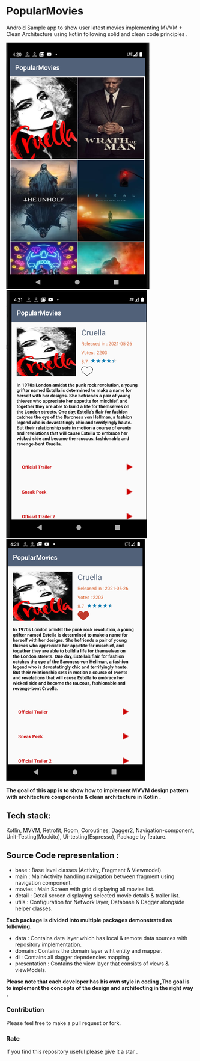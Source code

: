 # PopularMovies
Android Sample app to show user latest movies implementing  MVVM + Clean Architecture using kotlin following solid and clean code principles .

![Latest Movies](movies.png)
![Movie Details](detail.png)
![Liked Movie Details](detail_liked.png)


**The goal of this app is to show how to implement MVVM design pattern with architecture components & clean architecture in Kotlin .**

##  Tech stack:

Kotlin, MVVM, Retrofit, Room, Coroutines, Dagger2, Navigation-component, Unit-Testing(Mockito), Ui-testing(Espresso), Package by feature.

##  Source Code representation :

- base : Base level classes (Activity, Fragment & Viewmodel).
- main : MainActivity handling navigation between fragment using navigation component.
- movies : Main Screen with grid displaying all movies list.
- detail : Detail screen displaying selected movie details & trailer list.
- utils : Configuration for Network layer, Database & Dagger alongside helper classes.

**Each package is divided into multiple packages demonstrated as following.**

- data : Contains data layer which has local & remote data sources with repository implementation.
- domain : Contains the domain layer wiht entity and mapper.
- di : Contains all dagger depndencies mapping.
- presentation : Contains the view layer that consists of views & viewModels.

**Please note that each developer has his own style in coding ,The goal is to implement the concepts of the design and architecting in the right way .**

### Contribution

Please feel free to make a pull request or fork.

### Rate

If you find this repository useful please give it a star .
